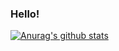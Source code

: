 ### Hello!

[![Anurag's github stats](https://github-readme-stats.vercel.app/api?username=FedorovVladimir)](https://github.com/anuraghazra/github-readme-stats)
